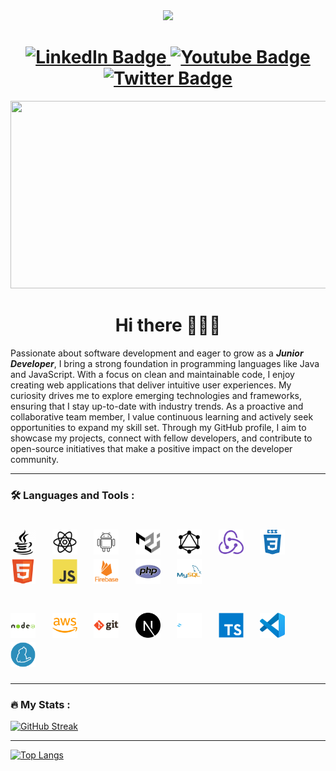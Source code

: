 <div id="header" align="center">
  <img src="https://media.giphy.com/media/h408T6Y5GfmXBKW62l/giphy.gif" width="200"/>
</div>
<h1 id="socials" align="center">
    <div id="badges">
  <a href="https://id.linkedin.com/in/sapto-aji-6579261b3" target="_blank">
    <img src="https://img.shields.io/badge/LinkedIn-blue?style=for-the-badge&logo=linkedin&logoColor=white" alt="LinkedIn Badge"/>
  </a>
  <a target="_blank" href="mailto:saptoarray@gmail.com">
    <img src="https://img.shields.io/badge/Gmail-red?logo=gmail&logoColor=white&style=for-the-badge" alt="Youtube Badge"/>
  </a>
  <a href="your-twitter-URL">
    <img src="https://img.shields.io/badge/Twitter-blue?style=for-the-badge&logo=twitter&logoColor=white" alt="Twitter Badge"/>
  </a>
</h1>
</div>

<div align="center">
  <img src="https://media.giphy.com/media/SWoSkN6DxTszqIKEqv/giphy.gif" width="600" height="300"/>
</div>
<h1 align="center">Hi there 👋🇮🇩 </h1>
<p>
  Passionate about software development and eager to grow as a <strong><i>Junior Developer</i></strong>, I bring a strong foundation in programming languages like Java and JavaScript. With a focus on clean and maintainable code, I enjoy creating web applications that deliver intuitive user experiences. My curiosity drives me to explore emerging technologies and frameworks, ensuring that I stay up-to-date with industry trends. As a proactive and collaborative team member, I value continuous learning and actively seek opportunities to expand my skill set. Through my GitHub profile, I aim to showcase my projects, connect with fellow developers, and contribute to open-source initiatives that make a positive impact on the developer community.
</p>

___
### :hammer_and_wrench: Languages and Tools :
<div>
  <h1>
  <a target="_blank" href="https://icons8.com/icon/ETDhNONw82Nc/java"><img src="https://github.com/SaptooAji/SaptooAji/blob/main/icons8-java%20(1).gif" title="Java" alt="Java" width="40" height="40"/></a>&nbsp;&nbsp;&nbsp;
  <a target="_blank" href="https://icons8.com/icon/ETDhNONw82Nc/java"><img src="https://github.com/SaptooAji/SaptooAji/blob/main/icons8-react-native.gif" title="React" alt="React" width="40" height="40"/></a>&nbsp;&nbsp;&nbsp;
  <a target="_blank" href="https://icons8.com/icon/ETDhNONw82Nc/java"><img src="https://github.com/SaptooAji/SaptooAji/blob/main/icons8-android-logo-100.png" title="Android" alt="Android" width="40" height="40"/></a>&nbsp;&nbsp;&nbsp;
  <a target="_blank" href="https://icons8.com/icon/ETDhNONw82Nc/java"><img src="https://github.com/SaptooAji/SaptooAji/blob/main/icons8-material-ui-48.png" title="Material UI" alt="Material UI" width="40" height="40"/></a>&nbsp;&nbsp;&nbsp;
  <a target="_blank" href="https://icons8.com/icon/ETDhNONw82Nc/java"><img src="https://github.com/SaptooAji/SaptooAji/blob/main/icons8-graphql-50.png" title="Graphql" alt="Graphql" width="40" height="40"/></a>&nbsp;&nbsp;&nbsp;
  <img src="https://github.com/devicons/devicon/blob/master/icons/redux/redux-original.svg" title="Redux" alt="Redux " width="40" height="40"/>&nbsp;&nbsp;&nbsp;
  <img src="https://github.com/devicons/devicon/blob/master/icons/css3/css3-plain-wordmark.svg"  title="CSS3" alt="CSS" width="40" height="40"/>&nbsp;&nbsp;&nbsp;
  <img src="https://github.com/devicons/devicon/blob/master/icons/html5/html5-original.svg" title="HTML5" alt="HTML" width="40" height="40"/>&nbsp;&nbsp;&nbsp;
  <img src="https://github.com/devicons/devicon/blob/master/icons/javascript/javascript-original.svg" title="JavaScript" alt="JavaScript" width="40" height="40"/>&nbsp;&nbsp;&nbsp;
  <img src="https://github.com/devicons/devicon/blob/master/icons/firebase/firebase-plain-wordmark.svg" title="Firebase" alt="Firebase" width="40" height="40"/>&nbsp;&nbsp;&nbsp;
  <img src="https://github.com/devicons/devicon/blob/master/icons/php/php-original.svg" title="Php"  alt="Php" width="40" height="40"/>&nbsp;&nbsp;&nbsp;
  <img src="https://github.com/devicons/devicon/blob/master/icons/mysql/mysql-original-wordmark.svg" title="MySQL"  alt="MySQL" width="40" height="40"/>&nbsp;&nbsp;&nbsp;
  </h1>
  <h1>
  <img src="https://github.com/devicons/devicon/blob/master/icons/nodejs/nodejs-original-wordmark.svg" title="NodeJS" alt="NodeJS" width="40" height="40"/>&nbsp;&nbsp;&nbsp;
  <img src="https://github.com/devicons/devicon/blob/master/icons/amazonwebservices/amazonwebservices-plain-wordmark.svg" title="AWS" alt="AWS" width="40" height="40"/>&nbsp;&nbsp;&nbsp;
  <img src="https://github.com/devicons/devicon/blob/master/icons/git/git-original-wordmark.svg" title="Git" **alt="Git" width="40" height="40"/>&nbsp;&nbsp;&nbsp;
  <img src="https://github.com/devicons/devicon/blob/master/icons/nextjs/nextjs-original.svg" title="NextJS" **alt="NextJS" width="40" height="40"/>&nbsp;&nbsp;&nbsp;
  <img src="https://github.com/devicons/devicon/blob/master/icons/tailwindcss/tailwindcss-original-wordmark.svg" title="Tailwind Css" **alt="TailwindCss" width="40" height="40"/>&nbsp;&nbsp;&nbsp;
  <img src="https://github.com/devicons/devicon/blob/master/icons/typescript/typescript-original.svg" title="Typescript" **alt="Typescript" width="40" height="40"/>&nbsp;&nbsp;&nbsp;
  <img src="https://github.com/devicons/devicon/blob/master/icons/vscode/vscode-original.svg" title="VsCode" **alt="VsCode" width="40" height="40"/>&nbsp;&nbsp;&nbsp;
  <img src="https://github.com/devicons/devicon/blob/master/icons/yarn/yarn-original.svg" title="Yarn" **alt="Yarn" width="40" height="40"/>&nbsp;&nbsp;&nbsp;
  </h1>
</div>

___

### :fire: My Stats :
[![GitHub Streak](https://github-readme-streak-stats.herokuapp.com?user=SaptooAji&theme=dark&hide_border=true)](https://git.io/streak-stats)

___
[![Top Langs](https://github-readme-stats.vercel.app/api/top-langs/?username=SaptooAji&layout=compact&theme=vision-friendly-dark)](https://github.com/anuraghazra/github-readme-stats)

<!--
**SaptooAji/SaptooAji** is a ✨ _special_ ✨ repository because its `README.md` (this file) appears on your GitHub profile.

Here are some ideas to get you started:

- 🔭 I’m currently working on ...
- 🌱 I’m currently learning ...
- 👯 I’m looking to collaborate on ...
- 🤔 I’m looking for help with ...
- 💬 Ask me about ...
- 📫 How to reach me: ...
- 😄 Pronouns: ...
- ⚡ Fun fact: ...
-->
